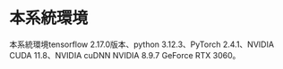 # 本系統環境
本系統環境tensorflow 2.17.0版本、python 3.12.3、PyTorch 2.4.1、NVIDIA CUDA 11.8、NVIDIA cuDNN NVIDIA 8.9.7 GeForce RTX 3060。

